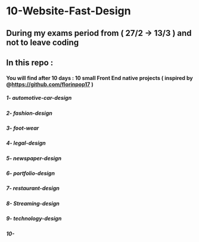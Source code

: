 # 10-Website-Fast-Design
## During my exams period from ( 27/2 -> 13/3 ) and not to leave coding
## In this repo :
#### You will find after 10 days : 10 small Front End native projects ( inspired by @https://github.com/florinpop17 )
##### 1- automotive-car-design    
##### 2- fashion-design
##### 3- foot-wear               
##### 4- legal-design
##### 5- newspaper-design       
##### 6- portfolio-design
##### 7- restaurant-design       
##### 8- Streaming-design
##### 9- technology-design                   
##### 10-
